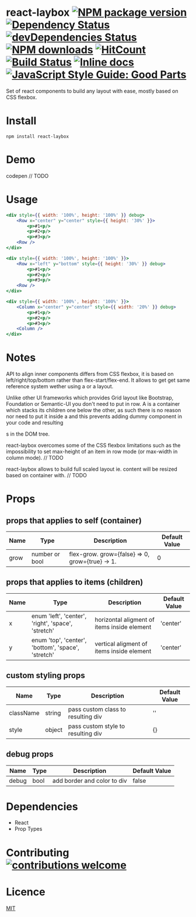 # react-laybox [![NPM package version](https://img.shields.io/npm/v/react-laybox.svg?style=flat)](https://www.npmjs.com/package/react-laybox) [![Dependency Status](https://david-dm.org/monkeydri/react-laybox.svg)](https://david-dm.org/monkeydri/react-laybox) [![devDependencies Status](https://david-dm.org/monkeydri/react-laybox/dev-status.svg)](https://david-dm.org/monkeydri/react-laybox?type=dev) [![NPM downloads](https://img.shields.io/npm/dm/react-laybox.svg?style=flat)](https://www.npmjs.com/package/react-laybox) [![HitCount](http://hits.dwyl.io/monkeydri/react-laybox.svg?style=flat)](http://hits.dwyl.io/monkeydri/react-laybox) [![Build Status](https://travis-ci.org/monkeydri/react-laybox.png?branch=master)](https://travis-ci.org/monkeydri/react-laybox}) [![Inline docs](http://inch-ci.org/github/monkeydri/react-laybox.svg?branch=master)](http://inch-ci.org/github/monkeydri/react-laybox) [![JavaScript Style Guide: Good Parts](https://img.shields.io/badge/code%20style-goodparts-brightgreen.svg?style=flat)](https://github.com/dwyl/goodparts "JavaScript The Good Parts")

Set of react components to build any layout with ease, mostly based on CSS flexbox.

# Install

`npm install react-laybox`

# Demo

codepen // TODO

# Usage

```jsx
<div style={{ width: '100%', height: '100%' }} debug>
	<Row x="center" y="center" style={{ height: '30%' }}>
		<p>#1<p/>
		<p>#2<p/>
		<p>#3<p/>
	<Row />
</div>
```

```jsx
<div style={{ width: '100%', height: '100%' }}>
	<Row x="left" y="bottom" style={{ height: '30%' }} debug>
		<p>#1<p/>
		<p>#2<p/>
		<p>#3<p/>
	<Row />
</div>
```

```jsx
<div style={{ width: '100%', height: '100%' }}>
	<Column x="center" y="center" style={{ width: '20%' }} debug>
		<p>#1<p/>
		<p>#2<p/>
		<p>#3<p/>
	<Column />
</div>
```

# Notes

API to align inner components differs from CSS flexbox, it is based on left/right/top/bottom rather than flex-start/flex-end. It allows to get get same reference system wether using a <Column /> or a <Row /> layout.

Unlike other UI frameworks which provides Grid layout like Bootstrap, Foundation or Semantic-UI you don't need to put <Columns /> in row. A <Column /> is a container which stacks its children one below the other, as such there is no reason nor need to put it inside a <Row /> and this prevents adding dummy component in your code and resulting <div>s in the DOM tree.

react-laybox overcomes some of the CSS flexbox limitations such as the impossibility to set max-height of an item in row mode (or max-width in column mode). // TODO

react-laybox allows to build full scaled layout ie. content will be resized based on container with. // TODO

# Props

## props that applies to self (container)

| Name | Type | Description | Default Value |
| -------------  | ---- | ----------- | ------- |
| grow  | number or bool | flex-grow. grow={false} => 0, grow={true} -> 1. | 0 |

## props that applies to items (children)

| Name | Type | Description | Default Value |
| -------------  | ---- | ----------- | ------- |
| x  | enum 'left', 'center', 'right', 'space', 'stretch' | horizontal aligment of items inside element | 'center' |
| y | enum 'top', 'center', 'bottom', 'space', 'stretch' | vertical aligment of items inside element | 'center' |

## custom styling props

| Name | Type | Description | Default Value |
| -------------  | ---- | ----------- | ------- |
| className | string | pass custom class to resulting div | '' |
| style | object | pass custom style to resulting div | {} |

## debug props

| Name | Type | Description | Default Value |
| -------------  | ---- | ----------- | ------- |
| debug | bool | add border and color to div | false |

# Dependencies

- React
- Prop Types

# Contributing [![contributions welcome](https://img.shields.io/badge/contributions-welcome-brightgreen.svg?style=flat)](https://github.com/monkeydri/react-laybox/issues)

# Licence

[MIT](LICENSE)